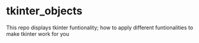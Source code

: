 # tkinter_objects
This repo displays tkinter funtionality; how to apply different funtionalities to make tkinter work for you
